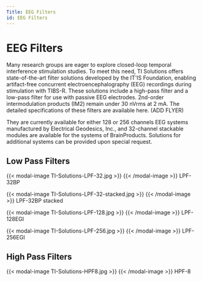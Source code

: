 ```yaml
---
Title: EEG Filters
id: EEG Filters
---
```

# EEG Filters

Many research groups are eager to explore closed-loop temporal interference stimulation studies. To meet this need, TI Solutions offers state-of-the-art filter solutions developed by the IT'IS Foundation, enabling artifact-free concurrent electroencephalography (EEG) recordings during stimulation with TIBS-R. These solutions include a high-pass filter and a low-pass filter for use with passive EEG electrodes. 2nd-order intermodulation products (IM2) remain under 30 nVrms at 2 mA. The detailed specifications of these filters are available here. (ADD FLYER)

They are currently available for either 128 or 256 channels EEG systems manufactured by Electrical Geodesics, Inc., and 32-channel stackable modules are available for the systems of BrainProducts. Solutions for additional systems can be provided upon special request.

## Low Pass Filters

{{< modal-image TI-Solutions-LPF-32.jpg >}}
{{< /modal-image >}}
LPF-32BP

{{< modal-image TI-Solutions-LPF-32-stacked.jpg >}}
{{< /modal-image >}}
LPF-32BP stacked

{{< modal-image TI-Solutions-LPF-128.jpg >}}
{{< /modal-image >}}
LPF-128EGI

{{< modal-image TI-Solutions-LPF-256.jpg >}}
{{< /modal-image >}}
LPF-256EGI

## High Pass Filters

{{< modal-image TI-Solutions-HPF8.jpg >}}
{{< /modal-image >}}
HPF-8
